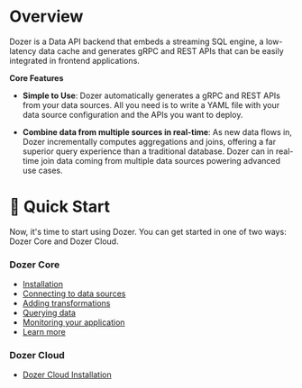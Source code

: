 # Overview


Dozer is a Data API backend that embeds a streaming SQL engine, a low-latency data cache and generates gRPC and REST APIs that can be easily integrated in frontend applications.

**Core Features**

-  **Simple to Use**:
Dozer automatically generates a gRPC and REST APIs from your data sources. All you need is to write a YAML file with your data source configuration and the APIs you want to deploy. 

- **Combine data from multiple sources in real-time**:
As new data flows in, Dozer incrementally computes aggregations and joins, offering a far superior query experience than a traditional database. Dozer can in real-time join data coming from multiple data sources powering advanced use cases. 

# 🚀 Quick Start

Now, it's time to start using Dozer. You can get started in one of two ways: Dozer Core and Dozer Cloud.

### Dozer Core

- [Installation](./getting_started/core/installation)
- [Connecting to data sources](./getting_started/core/source)
- [Adding transformations](./getting_started/core/transform)
- [Querying data](./getting_started/core/query)
- [Monitoring your application](./getting_started/core/motitoring)
- [Learn more](./getting_started/core/learn)

### Dozer Cloud

- [Dozer Cloud Installation](./getting_started/cloud/installation.md)


